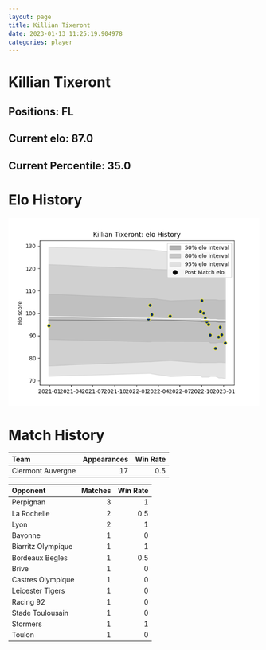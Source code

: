 ```yaml
---  
layout: page  
title: Killian Tixeront  
date: 2023-01-13 11:25:19.904978  
categories: player  
---
```

# Killian Tixeront

## Positions: FL

## Current elo: 87.0

## Current Percentile: 35.0

# Elo History


![elo history](history_KillianTixeront.png)
# Match History


| Team              |   Appearances |   Win Rate |
|:------------------|--------------:|-----------:|
| Clermont Auvergne |            17 |        0.5 |

| Opponent           |   Matches |   Win Rate |
|:-------------------|----------:|-----------:|
| Perpignan          |         3 |        1   |
| La Rochelle        |         2 |        0.5 |
| Lyon               |         2 |        1   |
| Bayonne            |         1 |        0   |
| Biarritz Olympique |         1 |        1   |
| Bordeaux Begles    |         1 |        0.5 |
| Brive              |         1 |        0   |
| Castres Olympique  |         1 |        0   |
| Leicester Tigers   |         1 |        0   |
| Racing 92          |         1 |        0   |
| Stade Toulousain   |         1 |        0   |
| Stormers           |         1 |        1   |
| Toulon             |         1 |        0   |
